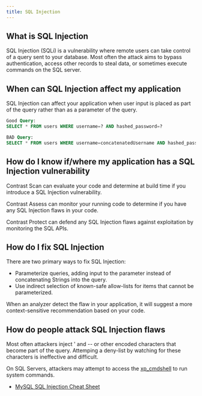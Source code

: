 ```yaml
---
title: SQL Injection
---
```


## What is SQL Injection

SQL Injection (SQLi) is a vulnerability where remote users can take control of a query sent to your database. Most often the attack aims to bypass authentication, access other records to steal data, or sometimes execute commands on the SQL server.

## When can SQL Injection affect my application

SQL Injection can affect your application when user input is placed as part of the query rather than as a parameter of the query.

```sql
Good Query:
SELECT * FROM users WHERE username=? AND hashed_password=?

BAD Query:
SELECT * FROM users WHERE username=concatenatedUsername AND hashed_password=concatenatedPassword
```

## How do I know if/where my application has a SQL Injection vulnerability

Contrast Scan can evaluate your code and determine at build time if you introduce a SQL Injection vulnerability.

Contrast Assess can monitor your running code to determine if you have any SQL Injection flaws in your code.

Contrast Protect can defend any SQL Injection flaws against exploitation by monitoring the SQL APIs.

## How do I fix SQL Injection

There are two primary ways to fix SQL Injection:
- Parameterize queries, adding input to the parameter instead of concatenating Strings into the query.
- Use indirect selection of known-safe allow-lists for items that cannot be parameterized.

When an analyzer detect the flaw in your application, it will suggest a more context-sensitive recommendation based on your code.

## How do people attack SQL Injection flaws

Most often attackers inject ' and -- or other encoded characters that become part of the query. Attemping a deny-list by watching for these characters is ineffective and difficult.

On SQL Servers, attackers may attempt to access the [xp_cmdshell](https://docs.microsoft.com/en-us/sql/relational-databases/system-stored-procedures/xp-cmdshell-transact-sql?view=sql-server-ver15) to run system commands.

- [MySQL SQL Injection Cheat Sheet](http://pentestmonkey.net/cheat-sheet/sql-injection/mysql-sql-injection-cheat-sheet)